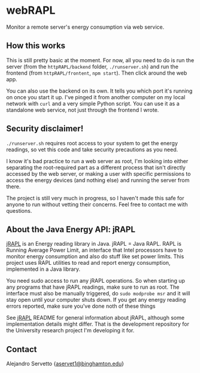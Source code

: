 # webRAPL
Monitor a remote server's energy consumption via web service.

## How this works
This is still pretty basic at the moment. For now, all you need to do is run the server (from the `httpRAPL/backend` folder,
`./runserver.sh`) and run the frontend (from `httpRAPL/frontent`, `npm start`). Then click around the web app.

You can also use the backend on its own. It tells you which port it's running on once you start it up. I've pinged it from another computer on
my local network with `curl` and a very simple Python script. You can use it as a standalone web service, not just through the frontend I wrote.

## Security disclaimer!
`./runserver.sh` requires root access to your system to get the energy readings, so vet this code and take security precautions as you need.

I know it's bad practice to run a web server as root, I'm looking into either separating the root-required part as a different process that isn't
directly accessed by the web server, or making a user with specific permissions to access the energy devices (and nothing else) and running the
server from there.

The project is still very much in progress, so I haven't made this safe for anyone to run without vetting their concerns. Feel free to contact me with questions.

## About the Java Energy API: jRAPL
[jRAPL](https://github.com/aservet1/jRAPL) is an Energy reading library in Java. jRAPL = Java RAPL. RAPL is Running Average Power Limit,
an interface that Intel processors have to monitor energy consumption and also do stuff like set power limits. This project uses RAPL
utilities to read and report energy consumption, implemented in a Java library.

You need sudo access to run any jRAPL operations. So when starting up any programs that have jRAPL readings, make sure to run as root. The interface must
also be manually triggered, do `sudo modprobe msr` and it will stay open until your computer shuts down. If you get any energy reading errors reported,
make sure you've done noth of these things

See [jRAPL](https://github.com/aservet1/jRAPL) README for general information about jRAPL, although some implementation details might differ. That is the 
development repository for the University research project I'm developing it for.

## Contact
Alejandro Servetto {aservet1@binghamton.edu}
